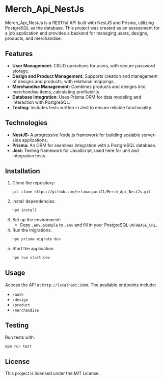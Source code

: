 
# Merch_Api_NestJs

Merch_Api_NestJs is a RESTful API built with NestJS and Prisma, utilizing PostgreSQL as the database. This project was created as an assessment for a job application and provides a backend for managing users, designs, products, and merchandise.

## Features

- **User Management:** CRUD operations for users, with secure password storage.
- **Design and Product Management:** Supports creation and management of designs and products, with relational mappings.
- **Merchandise Management:** Combines products and designs into merchandise items, calculating profitability.
- **Database Integration:** Uses Prisma ORM for data modeling and interaction with PostgreSQL.
- **Testing:** Includes tests written in Jest to ensure reliable functionality.

## Technologies

- **NestJS:** A progressive Node.js framework for building scalable server-side applications.
- **Prisma:** An ORM for seamless integration with a PostgreSQL database.
- **Jest:** Testing framework for JavaScript, used here for unit and integration tests.

## Installation

1. Clone the repository:
   ```bash
   git clone https://github.com/erfanasgari21/Merch_Api_NestJs.git
   ```
2. Install dependencies:
   ```bash
   npm install
   ```
3. Set up the environment:
   - Copy `.env.example` to `.env` and fill in your PostgreSQL `DATABASE_URL`.
4. Run the migrations:
   ```bash
   npx prisma migrate dev
   ```
5. Start the application:
   ```bash
   npm run start:dev
   ```

## Usage

Access the API at `http://localhost:3000`. The available endpoints include:

- `/auth`
- `/design`
- `/product`
- `/merchandise`

## Testing

Run tests with:
```bash
npm run test
```

## License

This project is licensed under the MIT License.
